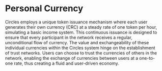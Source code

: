 # Personal Currency

Circles employs a unique token issuance mechanism where each user generates their own currency (CRC) at a steady rate of one token per hour, simulating a basic income system. This continuous issuance is designed to ensure that every participant in the network receives a regular, unconditional flow of currency. The value and exchangeability of these individual currencies within the Circles system hinge on the establishment of trust networks. Users can choose to trust the currencies of others in the network, enabling the exchange of currencies between users at a one-to-one rate, thus creating a fluid and user-driven economy​​.

